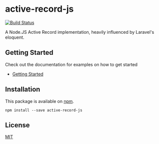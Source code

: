 # active-record-js

[![Build Status](https://travis-ci.com/matthewwolfe/active-record-js.svg?branch=master)](https://travis-ci.com/matthewwolfe/active-record-js)

A Node.JS Active Record implementation, heavily influenced by Laravel's eloquent.


## Getting Started

Check out the documentation for examples on how to get started

- [Getting Started](https://github.com/matthewwolfe/active-record-js/blob/master/documentation/GettingStarted.md)

## Installation

This package is available on [npm](https://www.npmjs.com/).

```npm install --save active-record-js```

## License

[MIT](https://github.com/matthewwolfe/active-record-js/blob/master/LICENSE)
